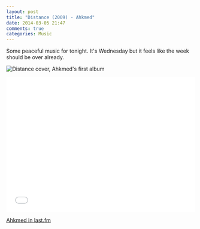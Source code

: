 ```yaml
---
layout: post
title: "Distance (2009) - Ahkmed"
date: 2014-03-05 21:47
comments: true
categories: Music
---
```


Some peaceful music for tonight. It's Wednesday but it feels like the week should be over already.

![Distance cover, Ahkmed's first album](http://lh3.googleusercontent.com/-WJe9oeEAvJY/Uxea9LA9WeI/AAAAAAAAOTw/rVs-BDvuDU4/w881-h873-no/ahkmed.jpg)

<iframe width="100%" height="360" src="//www.youtube.com/embed/XSgp4vytScU" frameborder="0" allowfullscreen></iframe>

[Ahkmed in last.fm](http://www.last.fm/music/Ahkmed)

